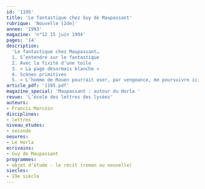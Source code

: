 ```yaml
---
id: '1195'
title: 'Le fantastique chez Guy de Maupassant'
rubrique: 'Nouvelle [2de]'
annee: '1993'
magazine: 'n°12 15 juin 1994'
pages: '14'
description: 
  'Le fantastique chez Maupassant…
  1. S’entendre sur le fantastique
  2. Avec la fixité d’une toile
  3. « La page désormais blanche »
  4. Scènes primitives
  5. « L’homme de Rouen pourrait oser, par vengeance, me poursuivre ici »'
article_pdf: '1195.pdf'
magazine_special: 'Maupassant : autour du Horla '
revue: 'L’école des lettres des lycées'
auteurs:
- Francis Marcoin
disciplines:
- lettres
niveau_etudes:
- seconde
oeuvres:
- Le Horla
ecrivains:
- Guy de Maupassant
programmes:
- objet d’étude - le récit (roman ou nouvelle)
siecles:
- 19e siècle
---
```

